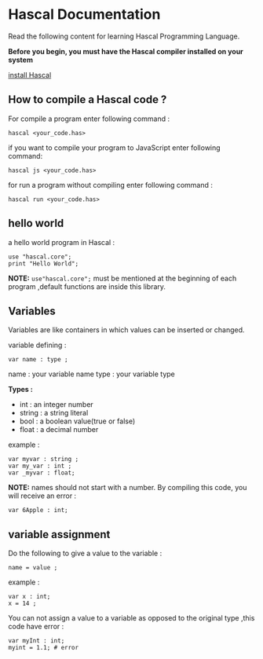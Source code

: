 # Hascal Documentation
Read the following content for learning Hascal Programming Language.

**Before you begin, you must have the Hascal compiler installed on your system**

[install Hascal](#)


## How to compile a Hascal code ?
For compile a program enter following command :
```
hascal <your_code.has>
```
if you want to compile your program to JavaScript enter following command:
```
hascal js <your_code.has>
```

for run a program without compiling enter following command :
```
hascal run <your_code.has>
```
## hello world
a hello world program in Hascal :
```
use "hascal.core";
print "Hello World";
```
**NOTE:** `use"hascal.core";` must be mentioned at the beginning of each program ,default functions are inside this library.

## Variables
Variables are like containers in which values can be inserted or changed.

variable defining :
```
var name : type ;
```
name : your variable name
type : your variable type

**Types :**
- int : an integer number
- string : a string literal
- bool : a boolean value(true or false)
- float : a decimal number

example :
```
var myvar : string ;
var my_var : int ;
var _myvar : float;

```

**NOTE:** names should not start with a number.
By compiling this code, you will receive an error :
```
var 6Apple : int;
```

## variable assignment
Do the following to give a value to the variable :
```
name = value ;
```

example :
```
var x : int;
x = 14 ;
```

You can not assign a value  to a variable as opposed to the original type ,this code have error :
```
var myInt : int;
myint = 1.1; # error
```
